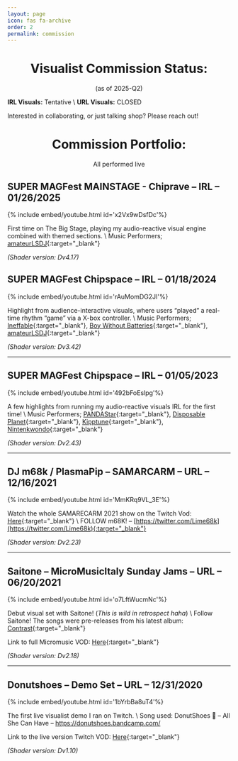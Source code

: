 ```yaml
---
layout: page
icon: fas fa-archive
order: 2
permalink: commission
---
```


<h1 style="text-align: center;">Visualist Commission Status:</h1>
<p style="text-align: center;">(as of 2025-Q2)</p>

**IRL Visuals:** Tentative \\
**URL Visuals:** CLOSED

Interested in collaborating, or just talking shop? Please reach out!

<h1 style="text-align: center;">Commission Portfolio:</h1>
<p style="text-align: center;">All performed live</p>

## SUPER MAGFest MAINSTAGE - Chiprave – IRL – 01/26/2025

{% include embed/youtube.html id='x2Vx9wDsfDc'%}

First time on The Big Stage, playing my audio-reactive visual engine combined with themed sections. \\
Music Performers; [amateurLSDJ](https://amateurlsdj.bandcamp.com/music){:target="_blank"}

*(Shader version: Dv4.17)*

## SUPER MAGFest Chipspace – IRL – 01/18/2024

{% include embed/youtube.html id='rAuMomDG2JI'%}

Highlight from audience-interactive visuals, where users “played” a real-time rhythm “game” via a X-box controller. \\
Music Performers; [Ineffable](https://ineffable---sounds.tumblr.com/){:target="_blank"}, [Boy Without Batteries](https://boywithoutbatteries.bandcamp.com/){:target="_blank"}, [amateurLSDJ](https://amateurlsdj.bandcamp.com/music){:target="_blank"}

*(Shader version: Dv3.42)*

---

## SUPER MAGFest Chipspace – IRL – 01/05/2023

{% include embed/youtube.html id='492bFoEslpg'%}

A few highlights from running my audio-reactive visuals IRL for the first time! \\
Music Performers; [PANDAStar](https://pandastar.bandcamp.com/){:target="_blank"}, [Disposable Planet](https://disposableplanet.bandcamp.com/){:target="_blank"}, [Kipptune](https://kipptune.bandcamp.com/){:target="_blank"}, [Nintenkwondo](https://nintenkwondo.bandcamp.com/){:target="_blank"}

*(Shader version: Dv2.43)*

---

## DJ m68k / PlasmaPip – SAMARCARM – URL – 12/16/2021

{% include embed/youtube.html id='MmKRq9VL_3E'%}

Watch the whole SAMARECARM 2021 show on the Twitch Vod:
[Here](https://www.twitch.tv/collections/hgklbVWiwRbXVg){:target="_blank"} \\
FOLLOW m68K! – [https://twitter.com/Lime68k](https://twitter.com/Lime68k){:target="_blank"}

*(Shader version: Dv2.23)*

---

## Saitone – MicroMusicItaly Sunday Jams – URL – 06/20/2021

{% include embed/youtube.html id='o7LftWucmNc'%}

Debut visual set with Saitone! (*This is wild in retrospect haha*) \\
Follow Saitone! The songs were pre-releases from his latest album: [Contrast](https://saitone.bandcamp.com/album/contrast){:target="_blank"}

Link to full Micromusic VOD: [Here](https://www.youtube.com/watch?v=gAeMlePovQ4){:target="_blank"}

*(Shader version: Dv2.18)*

---

## Donutshoes – Demo Set – URL – 12/31/2020

{% include embed/youtube.html id='1bYrbBa8uT4'%}

The first live visualist demo I ran on Twitch. \\
Song used: DonutShoes 🍩 – All She Can Have – https://donutshoes.bandcamp.com/

Link to the live version Twitch VOD: [Here](https://twitch.tv/videos/851073696){:target="_blank"}

*(Shader version: Dv1.10)*